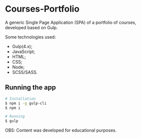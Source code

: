 # Courses-Portfolio

A generic Single Page Application (SPA) of a portfolio of courses, developed based on Gulp.

Some technologies used:

* Gulp(4.x);
* JavaScript;
* HTML;
* CSS;
* Node;
* SCSS/SASS.

## Running the app

```bash
# Installation
$ npm i -g gulp-cli
$ npm i

# Running
$ gulp
```

OBS: Content was developed for educational purposes.
